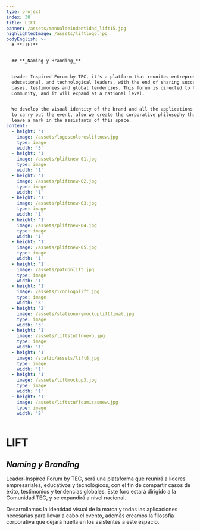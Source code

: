 ```yaml
---
type: project
index: 30
title: LIFT
banner: /assets/manualdeindentidad_lift15.jpg
highlightedImage: /assets/liftlogo.jpg
bodyEnglish: >-
  # **LIFT**


  ## **_Naming y Branding_**


  Leader-Inspired Forum by TEC, it's a platform that reunites entrepreneur,
  educational, and technological leaders, with the end of sharing successful
  cases, testimonies and global tendencies. This forum is directed to the TEC
  Community, and it will expand at a national level.


  We develop the visual identity of the brand and all the applications necessary
  to carry out the event, also we create the corporative philosophy that will
  leave a mark in the assistants of this space.
content:
  - height: '1'
    image: /assets/logoscoloresliftnew.jpg
    type: image
    width: '3'
  - height: '1'
    image: /assets/pliftnew-01.jpg
    type: image
    width: '1'
  - height: '1'
    image: /assets/pliftnew-02.jpg
    type: image
    width: '1'
  - height: '1'
    image: /assets/pliftnew-03.jpg
    type: image
    width: '1'
  - height: '1'
    image: /assets/pliftnew-04.jpg
    type: image
    width: '1'
  - height: '1'
    image: /assets/pliftnew-05.jpg
    type: image
    width: '1'
  - height: '1'
    image: /assets/patronlift.jpg
    type: image
    width: '1'
  - height: '1'
    image: /assets/iconlogolift.jpg
    type: image
    width: '3'
  - height: '2'
    image: /assets/stationerymockupliftfinal.jpg
    type: image
    width: '3'
  - height: '1'
    image: /assets/liftstuffnuevo.jpg
    type: image
    width: '1'
  - height: '1'
    image: /static/assets/lift8.jpg
    type: image
    width: '1'
  - height: '1'
    image: /assets/liftmockup3.jpg
    type: image
    width: '1'
  - height: '1'
    image: /assets/liftstuffcamisasnew.jpg
    type: image
    width: '2'
---
```

# **LIFT**

## **_Naming y Branding_**

Leader-Inspired Forum by TEC, será una plataforma que reunirá a líderes empresariales, educativos y tecnológicos, con el fin de compartir casos de éxito, testimonios y tendencias globales. Este foro estará dirigido a la Comunidad TEC, y se expandirá a nivel nacional. 

Desarrollamos la identidad visual de la marca y todas las aplicaciones necesarias para llevar a cabo el evento, además creamos la filosofía corporativa que dejará huella en los asistentes a este espacio.
